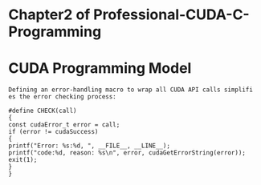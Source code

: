 # Chapter2 of Professional-CUDA-C-Programming 
# CUDA Programming Model


	Defining an error-handling macro to wrap all CUDA API calls simplifi es the error checking process:
	
	#define CHECK(call) 
	{
	const cudaError_t error = call;
	if (error != cudaSuccess) 
	{ 
	printf("Error: %s:%d, ", __FILE__, __LINE__); 
	printf("code:%d, reason: %s\n", error, cudaGetErrorString(error)); 
	exit(1);
	} 
	}
